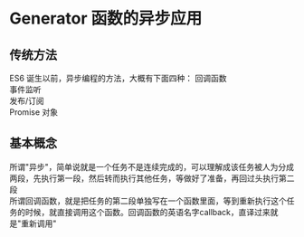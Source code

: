 Generator 函数的异步应用
===

传统方法
---

ES6 诞生以前，异步编程的方法，大概有下面四种：
回调函数    
事件监听  
发布/订阅  
Promise 对象   


基本概念
---

所谓"异步"，简单说就是一个任务不是连续完成的，可以理解成该任务被人为分成两段，先执行第一段，然后转而执行其他任务，等做好了准备，再回过头执行第二段  
所谓回调函数，就是把任务的第二段单独写在一个函数里面，等到重新执行这个任务的时候，就直接调用这个函数。回调函数的英语名字callback，直译过来就是"重新调用"  





